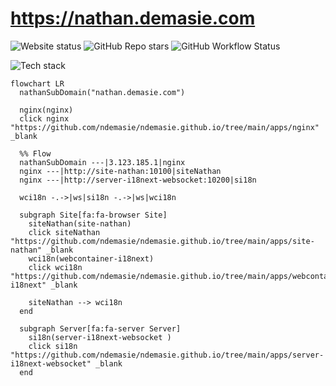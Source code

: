 # https://nathan.demasie.com

![Website status](https://img.shields.io/website-up-down-green-red/http/nathan.demasie.com.svg)
![GitHub Repo stars](https://img.shields.io/github/stars/ndemasie/ndemasie.github.io)
![GitHub Workflow Status](https://img.shields.io/github/actions/workflow/status/ndemasie/ndemasie.github.io/deploy-ec2.yml)

![Tech stack](https://skillicons.dev/icons?i=nginx,docker,nodejs,ts,astro,svelte,react)

```mermaid
flowchart LR
  nathanSubDomain("nathan.demasie.com")

  nginx(nginx)
  click nginx "https://github.com/ndemasie/ndemasie.github.io/tree/main/apps/nginx" _blank

  %% Flow
  nathanSubDomain ---|3.123.185.1|nginx
  nginx ---|http://site-nathan:10100|siteNathan
  nginx ---|http://server-i18next-websocket:10200|si18n

  wci18n -.->|ws|si18n -.->|ws|wci18n

  subgraph Site[fa:fa-browser Site]
    siteNathan(site-nathan)
    click siteNathan "https://github.com/ndemasie/ndemasie.github.io/tree/main/apps/site-nathan" _blank
    wci18n(webcontainer-i18next)
    click wci18n "https://github.com/ndemasie/ndemasie.github.io/tree/main/apps/webcontainer-i18next" _blank

    siteNathan --> wci18n
  end

  subgraph Server[fa:fa-server Server]
    si18n(server-i18next-websocket )
    click si18n "https://github.com/ndemasie/ndemasie.github.io/tree/main/apps/server-i18next-websocket" _blank
  end
```